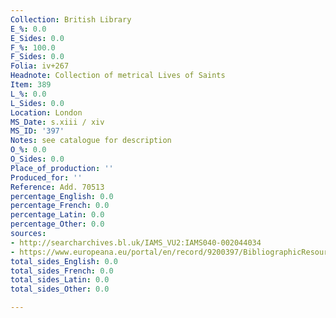 ```yaml
---
Collection: British Library
E_%: 0.0
E_Sides: 0.0
F_%: 100.0
F_Sides: 0.0
Folia: iv+267
Headnote: Collection of metrical Lives of Saints
Item: 389
L_%: 0.0
L_Sides: 0.0
Location: London
MS_Date: s.xiii / xiv
MS_ID: '397'
Notes: see catalogue for description
O_%: 0.0
O_Sides: 0.0
Place_of_production: ''
Produced_for: ''
Reference: Add. 70513
percentage_English: 0.0
percentage_French: 0.0
percentage_Latin: 0.0
percentage_Other: 0.0
sources:
- http://searcharchives.bl.uk/IAMS_VU2:IAMS040-002044034
- https://www.europeana.eu/portal/en/record/9200397/BibliographicResource_3000126255857.html
total_sides_English: 0.0
total_sides_French: 0.0
total_sides_Latin: 0.0
total_sides_Other: 0.0

---
```


